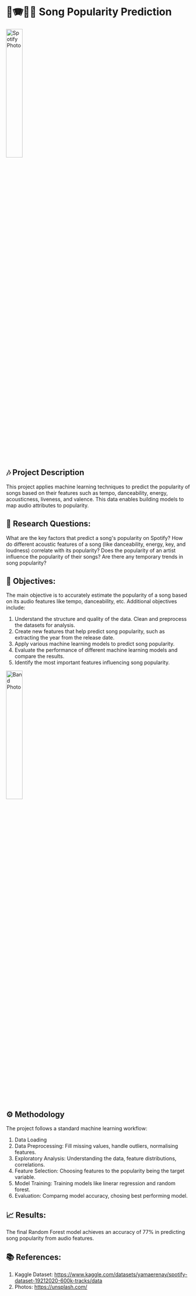 # 🎺🪗🎸🎻 Song Popularity Prediction

<img src="https://github.com/ulusberrin/INM701/blob/main/spotify.jpg" alt="Spotify Photo" title="Spotify Photo" width="30%">

## 🎶 Project Description

This project applies machine learning techniques to predict the popularity of songs based on their features such as tempo, danceability, energy, acousticness, liveness, and valence. 
This data enables building models to map audio attributes to popularity.

## 🤔 Research Questions:
What are the key factors that predict a song's popularity on Spotify?
How do different acoustic features of a song (like danceability, energy, key, and loudness) correlate with its popularity?
Does the popularity of an artist influence the popularity of their songs?
Are there any temporary trends in song popularity?

## 🎯 Objectives:
The main objective is to accurately estimate the popularity of a song based on its audio features like tempo, danceability, etc.
Additional objectives include:
1. Understand the structure and quality of the data. Clean and preprocess the datasets for analysis.
2. Create new features that help predict song popularity, such as extracting the year from the release date.
3. Apply various machine learning models to predict song popularity.
4. Evaluate the performance of different machine learning models and compare the results.
5. Identify the most important features influencing song popularity.

<img src="https://github.com/ulusberrin/INM701/blob/main/band.jpg" alt="Band Photo" title="Band Photo" width="30%">

## ⚙️ Methodology
The project follows a standard machine learning workflow:

1. Data Loading
2. Data Preprocessing: Fill missing values, handle outliers, normalising features.
3. Exploratory Analysis: Understanding the data, feature distributions, correlations.
4. Feature Selection: Choosing features to the popularity being the target variable.
5. Model Training: Training models like linerar regression and random forest.
6. Evaluation: Comparng model accuracy, chosing best performing model.

## 📈 Results:
The final Random Forest model achieves an accuracy of 77% in predicting song popularity from audio features.

## 📚 References:
1. Kaggle Dataset: https://www.kaggle.com/datasets/yamaerenay/spotify-dataset-19212020-600k-tracks/data
2. Photos: https://unsplash.com/


